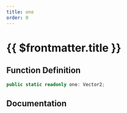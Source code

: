 ```yaml
---
title: one
order: 0
---
```


# {{ $frontmatter.title }}

## Function Definition

```ts
public static readonly one: Vector2;
```

## Documentation

<!--@include: ./parts/one.md-->
